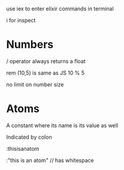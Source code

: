 use iex to enter elixir commands in terminal

i for inspect

# Numbers

/ operator always returns a float

rem (10,5) is same as JS 10 % 5

no limit on number size

# Atoms

A constant where its name is its value as well

Indicated by colon

:thisisanatom

:"this is an atom" // has whitespace
